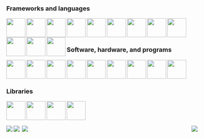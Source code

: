 <div>
  <div>
  
  ### Frameworks and languages
  <a href="https://angular.dev/"><img align="left" width="50px" src="https://cdn.jsdelivr.net/gh/devicons/devicon/icons/angularjs/angularjs-original.svg" /></a>
  <a href="https://angular.dev/"><img align="left" width="50px" src="https://cdn.jsdelivr.net/gh/devicons/devicon@latest/icons/blazor/blazor-original.svg" /></a>
  <a href="https://dotnet.microsoft.com/en-us/apps/aspnet"><img align="left" width="50px" src="https://cdn.jsdelivr.net/gh/devicons/devicon@latest/icons/dotnetcore/dotnetcore-original.svg" /></a>
  <a href="https://getbootstrap.com/"><img align="left" width="50px" src="https://cdn.jsdelivr.net/gh/devicons/devicon@latest/icons/bootstrap/bootstrap-original.svg" /></a>
  <a href="https://dotnet.microsoft.com/en-us/languages/csharp"><img align="left" width="50px" src="https://cdn.jsdelivr.net/gh/devicons/devicon/icons/csharp/csharp-original.svg" /></a>
  <a href="https://www.java.com/en/"><img align="left" width="50px" src="https://cdn.jsdelivr.net/gh/devicons/devicon/icons/java/java-original.svg" /></a>
  <a href="https://www.python.org/"><img align="left" width="50px" src="https://cdn.jsdelivr.net/gh/devicons/devicon/icons/python/python-original.svg" /></a>
  <a href="https://www.typescriptlang.org/"><img align="left" width="50px" src="https://cdn.jsdelivr.net/gh/devicons/devicon@latest/icons/typescript/typescript-original.svg" /></a>
  <a href="https://www.javascript.com/"><img align="left" width="50px" src="https://cdn.jsdelivr.net/gh/devicons/devicon/icons/javascript/javascript-original.svg" /></a>
  <a href="https://en.wikipedia.org/wiki/HTML"><img align="left" width="50px" src="https://cdn.jsdelivr.net/gh/devicons/devicon/icons/html5/html5-original.svg" /></a>
  <a href="https://en.wikipedia.org/wiki/CSS"><img align="left" width="50px" src="https://cdn.jsdelivr.net/gh/devicons/devicon/icons/css3/css3-original.svg" /></a>
  <a href="https://sass-lang.com/"><img align="left" width="50px" src="https://cdn.jsdelivr.net/gh/devicons/devicon/icons/sass/sass-original.svg" /></a>
  <br />
  <br />
  
  </div>
  
  #
  
  <div>
  
  ### Software, hardware, and programs
  <a href="https://code.visualstudio.com/"><img align="left" width="50px" src="https://cdn.jsdelivr.net/gh/devicons/devicon@latest/icons/vscode/vscode-original.svg" /></a>
  <a href="https://visualstudio.microsoft.com/"><img align="left" width="50px" src="https://cdn.jsdelivr.net/gh/devicons/devicon@latest/icons/visualstudio/visualstudio-original.svg" /></a>
  <a href="https://www.jetbrains.com/"><img align="left" width="50px" src="https://cdn.jsdelivr.net/gh/devicons/devicon/icons/jetbrains/jetbrains-original.svg" /></a>
  <a href="https://github.com/"><img align="left" width="50px" src="https://cdn.jsdelivr.net/gh/devicons/devicon@latest/icons/github/github-original.svg" /></a>
  <a href="https://git-scm.com/"><img align="left" width="50px" src="https://cdn.jsdelivr.net/gh/devicons/devicon/icons/git/git-original.svg" /></a>
  <a href="https://about.gitlab.com/"><img align="left" width="50px" src="https://cdn.jsdelivr.net/gh/devicons/devicon/icons/gitlab/gitlab-original.svg" /></a>
  <a href="https://www.gnu.org/software/bash/"><img align="left" width="50px" src="https://cdn.jsdelivr.net/gh/devicons/devicon@latest/icons/bash/bash-original.svg" /></a>
  <a href="https://www.putty.org/"><img align="left" width="50px" src="https://cdn.jsdelivr.net/gh/devicons/devicon@latest/icons/putty/putty-original.svg" /></a>
  <a href="https://www.raspberrypi.com/"><img align="left" width="50px" src="https://cdn.jsdelivr.net/gh/devicons/devicon@latest/icons/raspberrypi/raspberrypi-original.svg" /></a>
  <br />
  <br />
  
  </div>

  #
  
  ### Libraries
  
  <a href="https://material.angular.io/"><img align="left" width="50px" src="https://cdn.jsdelivr.net/gh/devicons/devicon@latest/icons/angularmaterial/angularmaterial-original.svg" /></a>
  <a href="https://rxjs.dev/"><img align="left" width="50px" src="https://cdn.jsdelivr.net/gh/devicons/devicon@latest/icons/rxjs/rxjs-original.svg" /></a>
  <a href="https://jquery.com/"><img align="left" width="50px" src="https://cdn.jsdelivr.net/gh/devicons/devicon@latest/icons/jquery/jquery-plain-wordmark.svg" /></a>
  <a href="https://discord.js.org/"><img align="left" width="50px" src="https://cdn.jsdelivr.net/gh/devicons/devicon@latest/icons/discordjs/discordjs-original.svg" /></a>
  <br />
  <br />
  
  </div>

  <br/>

  <div>
    <img align="left" src="https://github-readme-stats.vercel.app/api/top-langs/?username=Jocelyn409&theme=transparent&layout=donut&hide_border=true&hide=Javascript,CSS,HTML,Racket,Makefile&custom_title=Most&nbsp;Used&nbsp;Languages" />
    <img align="right" src="https://github-readme-stats.vercel.app/api/top-langs/?username=Jocelyn409&theme=transparent&layout=donut&hide_border=true&hide=Java,Python,C,Racket,Makefile,c%23&custom_title=Most&nbsp;Used&nbsp;Web&nbsp;Languages" />
  </div>
  
  <div style="display: flex; flex-direction: row;">
    <a href="https://github.com/Jocelyn409/Assembly-Compiler"><img align="left" src="https://github-readme-stats.vercel.app/api/pin/?username=Jocelyn409&repo=Assembly-Compiler&theme=transparent&border_color=30363d" /></a>
    <a href="https://github.com/Jocelyn409/Shank-Interpreter"><img align="right" src="https://github-readme-stats.vercel.app/api/pin/?username=Jocelyn409&repo=Shank-Interpreter&theme=transparent&border_color=30363d" /></a>
  </div>
  
</div>

